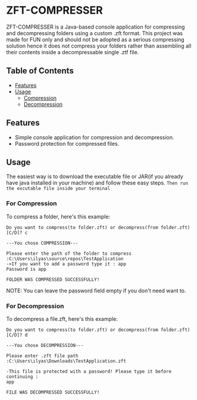 # ZFT-COMPRESSER
ZFT-COMPRESSER is a Java-based console application for compressing and decompressing folders using a custom .zft format. This project was made for FUN only and should not be adopted as a serious compressing solution hence it does not compress your folders rather than assembling all their contents inside a decompressable single .ztf file.

## Table of Contents
- [Features](#features)
- [Usage](#usage)
  - [Compression](#compression)
  - [Decompression](#decompression)

## Features
- Simple console application for compression and decompression.
- Password protection for compressed files.

## Usage
The easiest way is to download the executable file or JAR(if you already have java installed in your machine) and follow these easy steps.
```Then run the excutable file inside your terminal```

### For Compression
To compress a folder, here's this example:
```
Do you want to compress(to folder.zft) or decompress(from folder.zft) [C/D]? c

---You chose COMPRESSION---

Please enter the path of the folder to compress :C:\Users\ilyas\source\repos\TestApplication
->If you want to add a password type it : app
Password is app

FOLDER WAS COMPRESSED SUCCESSFULLY!
```
NOTE: You can leave the password field empty if you don't need want to.

### For Decompression
To decompress a file.zft, here's this example:
```
Do you want to compress(to folder.zft) or decompress(from folder.zft) [C/D]? d

---You chose DECOMPRESSION---

Please enter .zft file path :C:\Users\ilyas\Downloads\TestApplication.zft

-This file is protected with a password! Please type it before continuing :
app

FILE WAS DECOMPRESSED SUCCESSFULLY!
```
